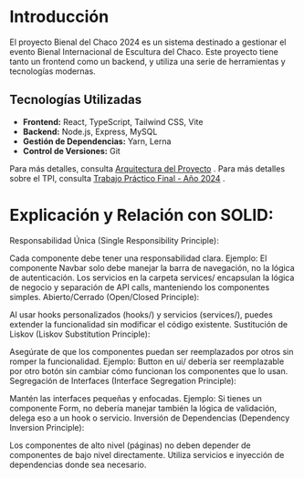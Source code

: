 # Introducción

El proyecto Bienal del Chaco 2024 es un sistema destinado a gestionar el evento Bienal Internacional de Escultura del Chaco. Este proyecto tiene tanto un frontend como un backend, y utiliza una serie de herramientas y tecnologías modernas.
## Tecnologías Utilizadas

- **Frontend:** React, TypeScript, Tailwind CSS, Vite
- **Backend:** Node.js, Express, MySQL
- **Gestión de Dependencias:** Yarn, Lerna
- **Control de Versiones:** Git

Para más detalles, consulta [Arquitectura del Proyecto](architecture.md) .
Para más detalles sobre el TPI, consulta [Trabajo Práctico Final - Año 2024](tpi.md) .

# Explicación y Relación con SOLID:
Responsabilidad Única (Single Responsibility Principle):

Cada componente debe tener una responsabilidad clara. Ejemplo: El componente Navbar solo debe manejar la barra de navegación, no la lógica de autenticación.
Los servicios en la carpeta services/ encapsulan la lógica de negocio y separación de API calls, manteniendo los componentes simples.
Abierto/Cerrado (Open/Closed Principle):

Al usar hooks personalizados (hooks/) y servicios (services/), puedes extender la funcionalidad sin modificar el código existente.
Sustitución de Liskov (Liskov Substitution Principle):

Asegúrate de que los componentes puedan ser reemplazados por otros sin romper la funcionalidad. Ejemplo: Button en ui/ debería ser reemplazable por otro botón sin cambiar cómo funcionan los componentes que lo usan.
Segregación de Interfaces (Interface Segregation Principle):

Mantén las interfaces pequeñas y enfocadas. Ejemplo: Si tienes un componente Form, no debería manejar también la lógica de validación, delega eso a un hook o servicio.
Inversión de Dependencias (Dependency Inversion Principle):

Los componentes de alto nivel (páginas) no deben depender de componentes de bajo nivel directamente. Utiliza servicios e inyección de dependencias donde sea necesario.
